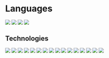 <div align = "left">
<h1>Languages</h1>
<img src = "https://img.shields.io/badge/JavaScript-323330?style=for-the-badge&logo=javascript&logoColor=F7DF1E"></img>
<img src = "https://img.shields.io/badge/TypeScript-007ACC?style=for-the-badge&logo=typescript&logoColor=white"></img>
<img src = "https://img.shields.io/badge/Python-FFD43B?style=for-the-badge&logo=python&logoColor=darkgreen"></img>
<img src = "https://img.shields.io/badge/C%2B%2B-00599C?style=for-the-badge&logo=c%2B%2B&logoColor=white"></img>
<h2>Technologies</h2>
<img src = "https://img.shields.io/badge/MongoDB-4EA94B?style=for-the-badge&logo=mongodb&logoColor=white"></img>
<img src = "https://img.shields.io/badge/Express.js-000000?style=for-the-badge&logo=express&logoColor=white"></img>
<img src = "https://img.shields.io/badge/React-20232A?style=for-the-badge&logo=react&logoColor=61DAFB"></img>
<img src = "https://img.shields.io/badge/Node.js-339933?style=for-the-badge&logo=nodedotjs&logoColor=white"></img>
<img src = "https://img.shields.io/badge/Socket.io-010101?&style=for-the-badge&logo=Socket.io&logoColor=white"></img>
<img src = "https://img.shields.io/badge/Jest-C21325?style=for-the-badge&logo=jest&logoColor=white"></img>
<img src = "https://img.shields.io/badge/Flask-000000?style=for-the-badge&logo=flask&logoColor=white"></img>
<img src = "https://img.shields.io/badge/Selenium-43B02A?style=for-the-badge&logo=Selenium&logoColor=white"</img>
<img src = "https://img.shields.io/badge/Puppeteer-40B5A4?style=for-the-badge&logo=Puppeteer&logoColor=white"></img>
<img src = "https://img.shields.io/badge/Postman-FF6C37?style=for-the-badge&logo=Postman&logoColor=white"></img>
<img src = "https://img.shields.io/badge/Insomnia-5849be?style=for-the-badge&logo=Insomnia&logoColor=white"></img>
<img src = "https://img.shields.io/badge/Heroku-430098?style=for-the-badge&logo=heroku&logoColor=white"></img>
<img src = "https://img.shields.io/badge/Vercel-000000?style=for-the-badge&logo=vercel&logoColor=white"></img>
<img src = "https://img.shields.io/badge/GitHub_Actions-2088FF?style=for-the-badge&logo=github-actions&logoColor=white"></img>
<img src = "https://img.shields.io/badge/Linux-FCC624?style=for-the-badge&logo=linux&logoColor=black"></img>
<img src = "https://img.shields.io/badge/Visual_Studio_Code-0078D4?style=for-the-badge&logo=visual%20studio%20code&logoColor=white"></img>
<div>
